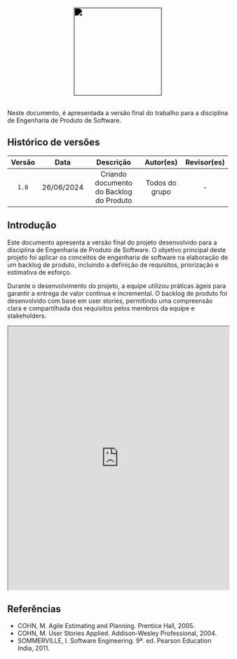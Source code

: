 <br/>

<div style="display: flex; flex-direction: column; justify-content: center; align-items:center;">
    <img src="https://dansousamelo.github.io/RQ_ISP/assets/backlog/BACKLOG-ICON.png" width="200" height="200" style="filter: brightness(0%);" />
</div>

<br/>

Neste documento, é apresentada a versão final do trabalho para a disciplina de Engenharia de Produto de Software.

## Histórico de versões

| Versão |    Data    |                    Descrição                    |                      Autor(es)                       | Revisor(es) |
| :----: | :--------: | :---------------------------------------------: | :--------------------------------------------------: | :---------: |
| `1.0`  | 26/06/2024 | Criando documento do Backlog do Produto | Todos do grupo |      -      |

## Introdução

Este documento apresenta a versão final do projeto desenvolvido para a disciplina de Engenharia de Produto de Software. O objetivo principal deste projeto foi aplicar os conceitos de engenharia de software na elaboração de um backlog de produto, incluindo a definição de requisitos, priorização e estimativa de esforço.

Durante o desenvolvimento do projeto, a equipe utilizou práticas ágeis para garantir a entrega de valor contínua e incremental. O backlog de produto foi desenvolvido com base em user stories, permitindo uma compreensão clara e compartilhada dos requisitos pelos membros da equipe e stakeholders.

<iframe src="https://eps-datamed.github.io/wiki/assets/final.pdf" width="100%" height="600px"></iframe>

## Referências

* COHN, M. Agile Estimating and Planning. Prentice Hall, 2005.
* COHN, M. User Stories Applied. Addison-Wesley Professional, 2004.
* SOMMERVILLE, I. Software Engineering. 9ª. ed. Pearson Education India, 2011.
